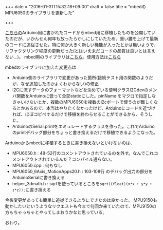 +++
date = "2016-01-31T15:32:18+09:00"
draft = false
title = "mbedのMPU6050のライブラリを更新した"

+++

[こちらの](https://github.com/jrowberg/i2cdevlib/tree/master/Arduino/MPU6050)Arduino用に書かれたコードからmbed用に移植したものを公開していたのだが、いかんせん何年も放ったらかしにしていたため、重い腰を上げて最新のコードに追従させた。特に何か大きく新しい機能が入ったとかは無いようで、リファクタリング程度の更新だった(とはいえ未だコードの品質は良いとは言えない...)。
mbed用のライブラリは[こちら](https://developer.mbed.org/users/syundo0730/code/MPU6050/)。使用方法は[こちら](https://developer.mbed.org/users/syundo0730/code/MPU6050_Example/)

mbedのライブラリに加えた変更点は

* Arduino側のライブラリで変更があった箇所(接続テスト用の関数のようだが、なぜ追加したのかよくわからない)の修正
* I2Cに流すデータのフォーマットなどを決めている便利クラスI2Cdevのメンバ関数をArduinoに倣って全部staticにした。pinName をマクロで指定しなきゃいけないとか、複数のMPU6050を複数のi2cポートで使うのが難しくなるとかあるので、本当はやりたくなかったけど、Arduinoにコードを近づければ、ほぼコピペするだけで移植を終わらせることができるから、そうした。
* ArduinoのSerial.printをエミュレートするクラスを作った。これでArduinoのprintデバッグ部分をちょっと書き換えるだけで移植できるようになった。

Arduinoからmbedに移植するときに書き換えないといけないのは、

* MPU6050.h : 48-52行のコメントアウトされているのを外す。なんでこれコメントアウトされているんだ？コンパイル通らない。
* MPU6050.cpp : 何もなし
* MPU6050_6Axis_MotionApps20.h : 103-108行 のデバッグ出力の部分をArduinoSerialに書き換える
* helper_3dmath.h : sqrtを使っているところを`sqrt((float)(x*x + y*y + z*z));`に書き換える

今後変更があっても簡単に追従できるようにできたのは良かった。
MPU9150も動かしたいというようなリクエストも今まで何回か来ていたので、MPU9150の方もちゃっちゃとやってしまおうかなと思っている。

おわり。
